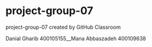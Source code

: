 # project-group-07
project-group-07 created by GitHub Classroom

Danial Gharib 400105155__Mana Abbaszadeh 400109638
